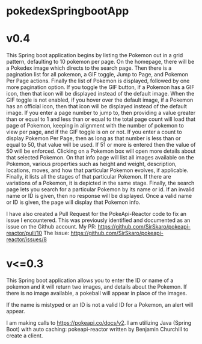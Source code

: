 # pokedexSpringbootApp

# v0.4
This Spring boot application begins by listing the Pokemon out in a grid
pattern, defaulting to 10 pokemon per page. On the homepage, there will
be a Pokedex image which directs to the search page. Then there is a
pagination list for all pokemon, a GIF toggle, Jump to Page, and Pokemon
Per Page actions. Finally the list of Pokemon is displayed, followed by
one more pagination option. 
If you toggle the GIF button, if a Pokemon has a GIF icon, then that icon
will be displayed instead of the default image. When the GIF toggle is not
enabled, if you hover over the default image, if a Pokemon has an official
icon, then that icon will be displayed instead of the default image.
If you enter a page number to jump to, then providing a value greater than
or equal to 1 and less than or equal to the total page count will load that
page of Pokemon, keeping in alignment with the number of pokemon to view per
page, and if the GIF toggle is on or not.
If you enter a count to display Pokemon Per Page, then as long as that number
is less than or equal to 50, that value will be used. If 51 or more is entered
then the value of 50 will be enforced.
Clicking on a Pokemon box will open more details about that selected Pokemon.
On that info page will list all images available on the Pokemon, various
properties such as height and weight, description, locations, moves, and how
that particular Pokemon evolves, if applicable. Finally, it lists all the
stages of that particular Pokemon. If there are variations of a Pokemon, it
is depicted in the same stage.
Finally, the search page lets you search for a particular Pokemon by its name
or id. If an invalid name or ID is given, then no response will be displayed.
Once a valid name or ID is given, the page will display that Pokemon info.

I have also created a Pull Request for the PokeApi-Reactor code to fix
an issue I encountered. This was previously identified and documented as an
issue on the Github account. My PR: https://github.com/SirSkaro/pokeapi-reactor/pull/10
The Issue: https://github.com/SirSkaro/pokeapi-reactor/issues/8


# v<=0.3
This Spring boot application allows you to enter the ID or name of a pokemon
and it will return two images, and details about the Pokemon. If there
is no image available, a pokeball will appear in place of the images.

If the name is mistyped or an ID is not a valid ID for a Pokemon,
an alert will appear. 

I am making calls to https://pokeapi.co/docs/v2.
I am utilizing Java (Spring Boot) with auto caching: pokeapi-reactor 
written by Benjamin Churchill to create a client.
